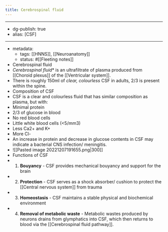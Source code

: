 ```yaml
---
title: Cerebrospinal fluid
---
```


- --
- dg-publish: true
- alias: [CSF]
- --
- metadata:
	- tags: [[HNNS]], [[Neuroanatomy]]
	- status: #[[Fleeting notes]]
- Cerebrospinal fluid
- *Cerebrospinal fluid** is an ultrafiltrate of plasma produced from [[Choroid plexus]] of the [[Ventricular system]].
- There is roughly 150ml of *clear, colourless* CSF in adults, 2/3 is present within the spine.
- Composition of CSF
- CSF is a clear and colourless fluid that has similar composition as plasma, but with:
- Minimal protein
- 2/3 of glucose in blood
- No red blood cells
- Little white blood cells (<5/mm3)
- Less Ca2+ and K+
- More Cl-
- An increase in protein and decrease in glucose contents in CSF may indicate a bacterial CNS infection/ meningitis.
- ![[Pasted image 20221207191655.png|300]]
- Functions of CSF
- 1. **Bouyancy** - CSF provides mechanical bouyancy and support for the brain
- 2. **Protection** - CSF serves as a shock absorber/ cushion to protect the [[Central nervous system]] from trauma
- 3. **Homeostasis** - CSF maintains a stable physical and biochemical environment
- 4. **Removal of metabolic waste** - Metabolic wastes produced by neurons drains from glymphatics into CSF, which then returns to blood via the [[Cerebrospinal fluid pathway]].